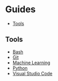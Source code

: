 # Guides

<!-- TOC depthFrom:2 -->

- [Tools](#tools)

<!-- /TOC -->

## Tools

- [Bash](bash.md)
- [Git](git.md)
- [Machine Learning](machine-learning.md)
- [Python](python.md)
- [Visual Studio Code](vs-code.md)
